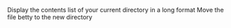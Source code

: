 Display the contents list of your current directory in a long format
Move the file betty to the new directory
